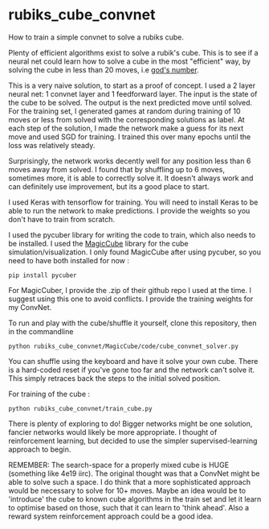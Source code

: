 # rubiks_cube_convnet

How to train a simple convnet to solve a rubiks cube.  

Plenty of efficient algorithms exist to solve a rubik's cube. This is to see if a neural net could learn how to solve a cube in the most "efficient" way, by solving the cube in less than 20 moves, i.e [god's number](http://www.cube20.org/).

This is a very naive solution, to start as a proof of concept. I used a 2 layer neural net: 1 convnet layer and 1 feedforward layer.  The input is the state of the cube to be solved. The output is the next predicted move until solved. For the training set, I generated games at random during training of 10 moves or less from solved with the corresponding solutions as label. At each step of the solution, I made the network make a guess for its next move and used SGD for training.  I trained this over many epochs until the loss was relatively steady.

Surprisingly, the network works decently well for any position less than 6 moves away from solved. I found that by shuffling up to 6 moves, sometimes more, it is able to correctly solve it. It doesn't always work and can definitely use improvement, but its a good place to start.

I used Keras with tensorflow for training. You will need to install Keras to be able to run the network to make predictions. I provide the weights so you don't have to train from scratch.

I used the pycuber library for writing the code to train, which also needs to be installed. I used the [MagicCube](https://github.com/davidwhogg/MagicCube) library for the cube simulation/visualization. I only found MagicCube after using pycuber, so you need to have both installed for now :

```
pip install pycuber 
```

For MagicCuber, I provide the .zip of their github repo I used at the time. I suggest using this one to avoid conflicts. I provide the training weights for my ConvNet. 

To run and play with the cube/shuffle it yourself, clone this repository, then in the commandline

```
python rubiks_cube_convnet/MagicCube/code/cube_convnet_solver.py
```
You can shuffle using the keyboard and have it solve your own cube. There is a hard-coded reset if you've gone too far and the network can't solve it. This simply retraces back the steps to the initial solved position.

For training of the cube :
 
```
python rubiks_cube_convnet/train_cube.py
```
There is plenty of exploring to do! Bigger networks might be one solution, fancier networks would likely be more appropriate. I thought of reinforcement learning, but decided to use the simpler supervised-learning approach to begin.

REMEMBER: The search-space for a properly mixed cube is HUGE (something like 4e19 iirc). The original thought was that a ConvNet might be able to solve such a space. I do think that a more sophisticated approach would be necessary to solve for 10+ moves.  Maybe an idea would be to 'introduce' the cube to known cube algorithms in the train set and let it learn to optimise based on those, such that it can learn to 'think ahead'. Also a reward system reinforcement approach could be a good idea.

